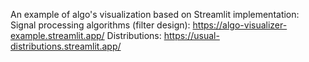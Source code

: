 An example of algo's visualization based on Streamlit implementation:
  Signal processing algorithms (filter design): https://algo-visualizer-example.streamlit.app/
  Distributions: https://usual-distributions.streamlit.app/


